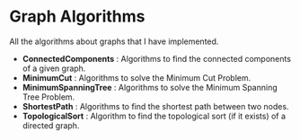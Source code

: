 # Graph Algorithms

All the algorithms about graphs that I have implemented.

- **ConnectedComponents** : Algorithms to find the connected components of a given graph.
- **MinimumCut** : Algorithms to solve the Minimum Cut Problem.
- **MinimumSpanningTree** : Algorithms to solve the Minimum Spanning Tree Problem.
- **ShortestPath** : Algorithms to find the shortest path between two nodes.
- **TopologicalSort** : Algorithm to find the topological sort (if it exists) of a directed graph.
